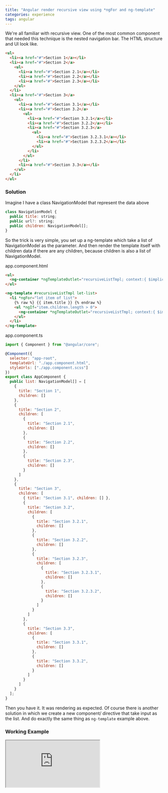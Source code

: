 ```yaml
---
title: "Angular render recursive view using *ngFor and ng-template"
categories: experience
tags: angular
---
```


We're all familiar with recursive view. One of the most common component that needed this technique is the nested navigation bar. The HTML structure and UI look like.

```html
<ul>
  <li><a href="#">Section 1</a></li>
  <li><a href="#">Section 2</a>
    <ul>
      <li><a href="#">Section 2.1</a></li>
      <li><a href="#">Section 2.2</a></li>
      <li><a href="#">Section 2.3</a></li>
    </ul>
  </li>
  <li><a href="#">Section 3</a>
    <ul>
      <li><a href="#">Section 3.1</a></li>
      <li><a href="#">Section 3.2</a>
        <ul>
          <li><a href="#">Section 3.2.1</a></li>
          <li><a href="#">Section 3.2.2</a></li>
          <li><a href="#">Section 3.2.3</a>
            <ul>
              <li><a href="#">Section 3.2.3.1</a></li>
              <li><a href="#">Section 3.2.3.2</a></li>
            </ul>
          </li>
        </ul>
      </li>
      <li><a href="#">Section 3.3</a></li>
    </ul>
  </li>
</ul>
```

### Solution

Imagine I have a class NavigationModel that represent the data above

```javascript
class NavigationModel {
  public title: string;
  public url?: string;
  public children: NavigationModel[];
}
```

So the trick is very simple, you set up a ng-template which take a list of NavigationModel as the parameter. And then render the template itself with children data if there are any children, because children is also a list of NavigationModel.

app.component.html

```html
<ul>
  <ng-container *ngTemplateOutlet="recursiveListTmpl; context:{ $implicit: list }"></ng-container>
</ul>

<ng-template #recursiveListTmpl let-list>
  <li *ngFor="let item of list">
    {% raw %} {{ item.title }} {% endraw %}
    <ul *ngIf="item.children.length > 0">
      <ng-container *ngTemplateOutlet="recursiveListTmpl; context:{ $implicit: item.children }"></ng-container>
    </ul>
  </li>
</ng-template>
```

app.component.ts

```javascript
import { Component } from "@angular/core";

@Component({
  selector: "app-root",
  templateUrl: "./app.component.html",
  styleUrls: ["./app.component.scss"]
})
export class AppComponent {
  public list: NavigationModel[] = [
    {
      title: "Section 1",
      children: []
    },
    {
      title: "Section 2",
      children: [
        {
          title: "Section 2.1",
          children: []
        },
        {
          title: "Section 2.2",
          children: []
        },
        {
          title: "Section 2.3",
          children: []
        }
      ]
    },
    {
      title: "Section 3",
      children: [
        { title: "Section 3.1", children: [] },
        {
          title: "Section 3.2",
          children: [
            {
              title: "Section 3.2.1",
              children: []
            },
            {
              title: "Section 3.2.2",
              children: []
            },
            {
              title: "Section 3.2.3",
              children: [
                {
                  title: "Section 3.2.3.1",
                  children: []
                },
                {
                  title: "Section 3.2.3.2",
                  children: []
                }
              ]
            }
          ]
        },
        {
          title: "Section 3.3",
          children: [
            {
              title: "Section 3.3.1",
              children: []
            },
            {
              title: "Section 3.3.2",
              children: []
            }
          ]
        }
      ]
    }
  ];
}
```

Then you have it. It was rendering as expected. Of course there is another solution in which we create a new component/ directive that take input as the list. And do exactly the same thing as `ng-template` example above. 

### Working Example

<iframe class="iframe-full-w" src="https://stackblitz.com/edit/angular-render-recursive-view?embed=1&file=src/app/app.component.html&view=preview"></iframe>
<br/>
